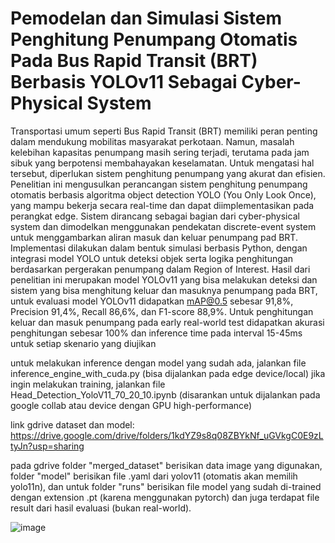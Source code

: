 # Pemodelan dan Simulasi Sistem Penghitung Penumpang Otomatis Pada Bus Rapid Transit (BRT) Berbasis YOLOv11 Sebagai Cyber-Physical System

Transportasi umum seperti Bus Rapid Transit (BRT) memiliki peran penting dalam mendukung mobilitas masyarakat perkotaan. Namun, masalah kelebihan kapasitas penumpang masih sering terjadi, terutama pada jam sibuk yang berpotensi membahayakan keselamatan. Untuk mengatasi hal tersebut, diperlukan sistem penghitung penumpang yang akurat dan efisien. Penelitian ini mengusulkan perancangan sistem penghitung penumpang otomatis berbasis algoritma object detection YOLO (You Only Look Once), yang mampu bekerja secara real-time dan dapat diimplementasikan pada perangkat edge. Sistem dirancang sebagai bagian dari cyber-physical system dan dimodelkan menggunakan pendekatan discrete-event system untuk menggambarkan aliran masuk dan keluar penumpang pad BRT. Implementasi dilakukan dalam bentuk simulasi berbasis Python, dengan integrasi model YOLO untuk deteksi objek serta logika penghitungan berdasarkan pergerakan penumpang dalam Region of Interest. Hasil dari penelitian ini merupakan model YOLOv11 yang bisa melakukan deteksi dan sistem yang bisa menghitung keluar dan masuknya penumpang pada BRT, untuk evaluasi model YOLOv11 didapatkan mAP@0.5 sebesar 91,8%, Precision 91,4%, Recall 86,6%, dan F1-score 88,9%. Untuk penghitungan keluar dan masuk penumpang pada early real-world test didapatkan akurasi penghitungan sebesar 100% dan inference time pada interval 15-45ms untuk setiap skenario yang diujikan 


untuk melakukan inference dengan model yang sudah ada, jalankan file inference_engine_with_cuda.py (bisa dijalankan pada edge device/local)
jika ingin melakukan training, jalankan file Head_Detection_YoloV11_70_20_10.ipynb (disarankan untuk dijalankan pada google collab atau device dengan GPU high-performance)

link gdrive dataset dan model: https://drive.google.com/drive/folders/1kdYZ9s8q08ZBYkNf_uGVkgC0E9zLtyJn?usp=sharing

pada gdrive folder "merged_dataset" berisikan data image yang digunakan, folder "model" berisikan file .yaml dari yolov11 (otomatis akan memilih yolo11n), dan untuk folder "runs" berisikan file model yang sudah di-trained dengan extension .pt (karena menggunakan pytorch) dan juga terdapat file result dari hasil evaluasi (bukan real-world).


![image](https://github.com/user-attachments/assets/c8b0148e-5c3f-4e72-b196-f5912219b665)
